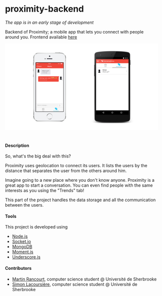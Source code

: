 # proximity-backend

*The app is in an early stage of development*

Backend of Proximity; a mobile app that lets you connect with people around you.
Frontend available [here](https://github.com/WaverBin/proximity-frontend)

![Screenshot](https://raw.githubusercontent.com/WaverBin/proximity-backend/master/screenshot.png)

#
#
#### Description
So, what's the big deal with this?

Proximity uses geolocation to connect its users. It lists the users by the distance that separates the user from the others around him.

Imagine going to a new place where you don't know anyone. Proximity is a great app to start a conversation.
You can even find people with the same interests as you using the "Trends" tab!

This part of the project handles the data storage and all the communication between the users.

#### Tools
This project is developed using
* [Node.js](http://nodejs.org)
* [Socket.io](http://socket.io)
* [MongoDB](http://www.mongodb.org)
* [Moment.js](http://momentjs.com)
* [Underscore.js](http://underscorejs.org/)

#### Contributors
* [Martin Rancourt](https://github.com/vonziper), computer science student @ Université de Sherbrooke
* [Simon Lacoursière](https://github.com/lacoursieresimon), computer science student @ Université de Sherbrooke
